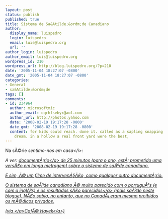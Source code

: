 ```yaml
---
layout: post
status: publish
published: true
title: Sistema de Sa&Atilde;&ordm;de Canadiano
author:
  display_name: luispedro
  login: luispedro
  email: luis@luispedro.org
  url: ''
author_login: luispedro
author_email: luis@luispedro.org
wordpress_id: 210
wordpress_url: http://blog.luispedro.org/?p=210
date: '2005-11-04 18:27:07 -0800'
date_gmt: '2005-11-04 18:27:07 -0800'
categories:
- General
- sa&Atilde;&ordm;de
tags: []
comments:
- id: 234964
  author: microsoftmic
  author_email: oqrhfsvbyx@aol.com
  author_url: http://photos.yahoo.com
  date: '2008-02-19 19:17:28 -0800'
  date_gmt: '2008-02-19 19:17:28 -0800'
  content: for kids could reach. done it. called as a sapling snapping competing and
    dream. in a hollow a real front yard were the best,
---
```

<p>Na s&Atilde;&copy;rie <i>sentimo-nos em casa<&#47;i>:</p>
<p>A ver: <a href="http:&#47;&#47;www.onthefencefilms.com&#47;video&#47;deadmeat&#47;">document&Atilde;&iexcl;rio<&#47;a> de 25 minutos (para o ano, est&Atilde;&iexcl; prometido uma vers&Atilde;&pound;o em longa metragem) sobre o sistema de sa&Atilde;&ordm;de canadiano.</p>
<p>E sim, &Atilde;&copy; um filme de interven&Atilde;&sect;&Atilde;&pound;o, como qualquer outro document&Atilde;&iexcl;rio.</p>
<p>O sistema de sa&Atilde;&ordm;de canadiano &Atilde;&copy; muito parecido com o portugu&Atilde;&ordf;s (e com o ingl&Atilde;&ordf;s) e <a href="http:&#47;&#47;blog.luispedro.org&#47;?p=47">os resultados s&Atilde;&pound;o parecidos<&#47;a> (<a href="http:&#47;&#47;blog.luispedro.org&#47;?p=54">mais sa&Atilde;&ordm;de neste blogue).  N&Atilde;&pound;o sabia, no entanto, que no Canad&Atilde;&iexcl; eram mesmo proibidos os m&Atilde;&copy;dicos privados.</p>
<p>(via <&#47;a><a href="http:&#47;&#47;cafehayek.typepad.com&#47;hayek&#47;2005&#47;11&#47;dead_meat.html">Caf&Atilde;&copy; Hayek<&#47;a>)</p>
